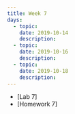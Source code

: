 ```yaml
---
title: Week 7
days:
  - topic: 
    date: 2019-10-14
    description: 
  - topic:
    date: 2019-10-16
    description: 
  - topic: 
    date: 2019-10-18
    description: 
---
```


- [Lab 7]
- [Homework 7]

